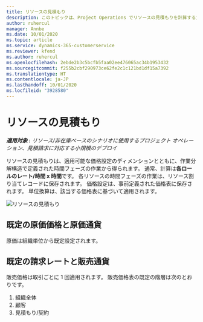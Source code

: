 ```yaml
---
title: リソースの見積もり
description: このトピックは、Project Operations でリソースの見積もりを計算する方法について説明します。
author: ruhercul
manager: Annbe
ms.date: 10/01/2020
ms.topic: article
ms.service: dynamics-365-customerservice
ms.reviewer: kfend
ms.author: ruhercul
ms.openlocfilehash: 2ebde2b3c5bcfb5faa02ee476065ac34b1953432
ms.sourcegitcommit: f255b2cbf290973ce62fe2c1c121bd1df15a7392
ms.translationtype: HT
ms.contentlocale: ja-JP
ms.lasthandoff: 10/01/2020
ms.locfileid: "3928580"
---
```

# <a name="resource-estimates"></a>リソースの見積もり

_**適用対象 :** リソース/非在庫ベースのシナリオに使用するプロジェクト オペレーション、見積請求に対応する小規模のデプロイ_

リソースの見積もりは、適用可能な価格設定のディメンションとともに、作業分解構造で定義された時間フェーズの作業から得られます。 通常、計算は**各ロールのレート/時間 x 時間**です。 各リソースの時間フェーズの作業は、リソース割り当てレコードに保存されます。 価格設定は、事前定義された価格表に保存されます。 単位換算は、該当する価格表に基づいて適用されます。

![リソースの見積もり](./media/navigation12.png)

## <a name="default-cost-price-and-cost-currency"></a>既定の原価価格と原価通貨

原価は組織単位から既定設定されます。

## <a name="default-bill-rate-and-sales-currency"></a>既定の請求レートと販売通貨

販売価格は取引ごとに 1 回適用されます。 販売価格表の既定の階層は次のとおりです。

1. 組織全体
2. 顧客
3. 見積もり/契約
